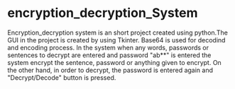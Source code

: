 # encryption_decryption_System
Encryption_decryption system is an short project created using python.The GUI in the project is created by using Tkinter. Base64 is used for decodind and encoding process.
In the system when any words, passwords or sentences to decrypt are entered and password "ab**" is entered the system encrypt the sentence, password or anything given to encrypt.
On the other hand, in order to decrypt, the password is entered again and "Decrypt/Decode" button is pressed. 

